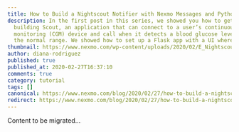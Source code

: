 ```yaml
---
title: How to Build a Nightscout Notifier with Nexmo Messages and Python – Part Two
description: In the first post in this series, we showed you how to get started
  building Scout, an application that can connect to a user’s continuous glucose
  monitoring (CGM) device and call when it detects a blood glucose level outside
  the normal range. We showed how to set up a Flask app with a UI where […]
thumbnail: https://www.nexmo.com/wp-content/uploads/2020/02/E_Nightscout-Notifier_Part2_1200x600.png
author: diana-rodriguez
published: true
published_at: 2020-02-27T16:37:10
comments: true
category: tutorial
tags: []
canonical: https://www.nexmo.com/blog/2020/02/27/how-to-build-a-nightscout-notifier-with-nexmo-messages-and-python-part-two-dr
redirect: https://www.nexmo.com/blog/2020/02/27/how-to-build-a-nightscout-notifier-with-nexmo-messages-and-python-part-two-dr
---
```

Content to be migrated...
